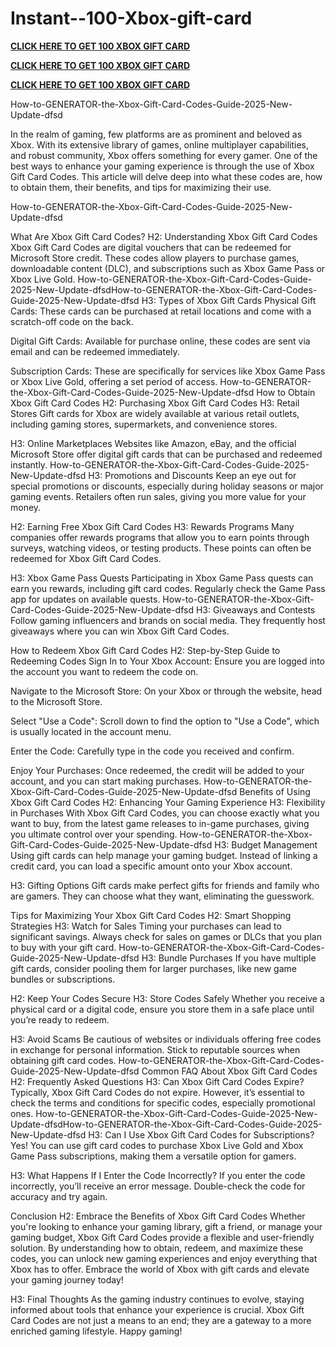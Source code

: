 # Instant--100-Xbox-gift-card
**[CLICK HERE TO GET 100 XBOX GIFT CARD](https://paltonprogram.com/xbox/)**

**[CLICK HERE TO GET 100 XBOX GIFT CARD](https://paltonprogram.com/xbox/)**

**[CLICK HERE TO GET 100 XBOX GIFT CARD](https://paltonprogram.com/xbox/)**

How-to-GENERATOR-the-Xbox-Gift-Card-Codes-Guide-2025-New-Update-dfsd

In the realm of gaming, few platforms are as prominent and beloved as Xbox. With its extensive library of games, online multiplayer capabilities, and robust community, Xbox offers something for every gamer. One of the best ways to enhance your gaming experience is through the use of Xbox Gift Card Codes. This article will delve deep into what these codes are, how to obtain them, their benefits, and tips for maximizing their use.

How-to-GENERATOR-the-Xbox-Gift-Card-Codes-Guide-2025-New-Update-dfsd

What Are Xbox Gift Card Codes? H2: Understanding Xbox Gift Card Codes Xbox Gift Card Codes are digital vouchers that can be redeemed for Microsoft Store credit. These codes allow players to purchase games, downloadable content (DLC), and subscriptions such as Xbox Game Pass or Xbox Live Gold.
How-to-GENERATOR-the-Xbox-Gift-Card-Codes-Guide-2025-New-Update-dfsdHow-to-GENERATOR-the-Xbox-Gift-Card-Codes-Guide-2025-New-Update-dfsd
H3: Types of Xbox Gift Cards Physical Gift Cards: These cards can be purchased at retail locations and come with a scratch-off code on the back.

Digital Gift Cards: Available for purchase online, these codes are sent via email and can be redeemed immediately.

Subscription Cards: These are specifically for services like Xbox Game Pass or Xbox Live Gold, offering a set period of access.
How-to-GENERATOR-the-Xbox-Gift-Card-Codes-Guide-2025-New-Update-dfsd
How to Obtain Xbox Gift Card Codes H2: Purchasing Xbox Gift Card Codes H3: Retail Stores Gift cards for Xbox are widely available at various retail outlets, including gaming stores, supermarkets, and convenience stores.

H3: Online Marketplaces Websites like Amazon, eBay, and the official Microsoft Store offer digital gift cards that can be purchased and redeemed instantly.
How-to-GENERATOR-the-Xbox-Gift-Card-Codes-Guide-2025-New-Update-dfsd
H3: Promotions and Discounts Keep an eye out for special promotions or discounts, especially during holiday seasons or major gaming events. Retailers often run sales, giving you more value for your money.

H2: Earning Free Xbox Gift Card Codes H3: Rewards Programs Many companies offer rewards programs that allow you to earn points through surveys, watching videos, or testing products. These points can often be redeemed for Xbox Gift Card Codes.

H3: Xbox Game Pass Quests Participating in Xbox Game Pass quests can earn you rewards, including gift card codes. Regularly check the Game Pass app for updates on available quests.
How-to-GENERATOR-the-Xbox-Gift-Card-Codes-Guide-2025-New-Update-dfsd
H3: Giveaways and Contests Follow gaming influencers and brands on social media. They frequently host giveaways where you can win Xbox Gift Card Codes.

How to Redeem Xbox Gift Card Codes H2: Step-by-Step Guide to Redeeming Codes Sign In to Your Xbox Account: Ensure you are logged into the account you want to redeem the code on.

Navigate to the Microsoft Store: On your Xbox or through the website, head to the Microsoft Store.

Select "Use a Code": Scroll down to find the option to "Use a Code", which is usually located in the account menu.

Enter the Code: Carefully type in the code you received and confirm.

Enjoy Your Purchases: Once redeemed, the credit will be added to your account, and you can start making purchases.
How-to-GENERATOR-the-Xbox-Gift-Card-Codes-Guide-2025-New-Update-dfsd
Benefits of Using Xbox Gift Card Codes H2: Enhancing Your Gaming Experience H3: Flexibility in Purchases With Xbox Gift Card Codes, you can choose exactly what you want to buy, from the latest game releases to in-game purchases, giving you ultimate control over your spending.
How-to-GENERATOR-the-Xbox-Gift-Card-Codes-Guide-2025-New-Update-dfsd
H3: Budget Management Using gift cards can help manage your gaming budget. Instead of linking a credit card, you can load a specific amount onto your Xbox account.

H3: Gifting Options Gift cards make perfect gifts for friends and family who are gamers. They can choose what they want, eliminating the guesswork.

Tips for Maximizing Your Xbox Gift Card Codes H2: Smart Shopping Strategies H3: Watch for Sales Timing your purchases can lead to significant savings. Always check for sales on games or DLCs that you plan to buy with your gift card.
How-to-GENERATOR-the-Xbox-Gift-Card-Codes-Guide-2025-New-Update-dfsd
H3: Bundle Purchases If you have multiple gift cards, consider pooling them for larger purchases, like new game bundles or subscriptions.

H2: Keep Your Codes Secure H3: Store Codes Safely Whether you receive a physical card or a digital code, ensure you store them in a safe place until you’re ready to redeem.

H3: Avoid Scams Be cautious of websites or individuals offering free codes in exchange for personal information. Stick to reputable sources when obtaining gift card codes.
How-to-GENERATOR-the-Xbox-Gift-Card-Codes-Guide-2025-New-Update-dfsd
Common FAQ About Xbox Gift Card Codes H2: Frequently Asked Questions H3: Can Xbox Gift Card Codes Expire? Typically, Xbox Gift Card Codes do not expire. However, it’s essential to check the terms and conditions for specific codes, especially promotional ones.
How-to-GENERATOR-the-Xbox-Gift-Card-Codes-Guide-2025-New-Update-dfsdHow-to-GENERATOR-the-Xbox-Gift-Card-Codes-Guide-2025-New-Update-dfsd
H3: Can I Use Xbox Gift Card Codes for Subscriptions? Yes! You can use gift card codes to purchase Xbox Live Gold and Xbox Game Pass subscriptions, making them a versatile option for gamers.

H3: What Happens If I Enter the Code Incorrectly? If you enter the code incorrectly, you’ll receive an error message. Double-check the code for accuracy and try again.

Conclusion H2: Embrace the Benefits of Xbox Gift Card Codes Whether you're looking to enhance your gaming library, gift a friend, or manage your gaming budget, Xbox Gift Card Codes provide a flexible and user-friendly solution. By understanding how to obtain, redeem, and maximize these codes, you can unlock new gaming experiences and enjoy everything that Xbox has to offer. Embrace the world of Xbox with gift cards and elevate your gaming journey today!

H3: Final Thoughts As the gaming industry continues to evolve, staying informed about tools that enhance your experience is crucial. Xbox Gift Card Codes are not just a means to an end; they are a gateway to a more enriched gaming lifestyle. Happy gaming!
